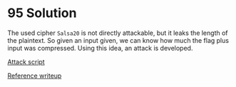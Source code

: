 # 95 Solution
The used cipher `Salsa20` is not directly attackable, but it leaks the length of the plaintext. So given an input given, we can know how much the flag plus input was compressed. Using this idea, an attack is developed.

[Attack script](https://ctftime.org/writeup/27105)

[Reference writeup](https://picoctf2021.haydenhousen.com/cryptography/compress-and-attack)